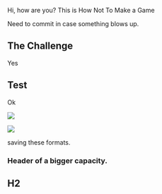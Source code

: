 Hi, how are you?  This is How Not To Make a Game

Need to commit in case something blows up.

## The Challenge

Yes

## Test

Ok

<img src="http://i.imgur.com/lxZrD.png" style="border:0;">

![](https://img.skitch.com/20121010-x2ecpu95fi91us6hbfehg2dgit.png)

saving these formats.

### Header of a bigger capacity.


## H2
